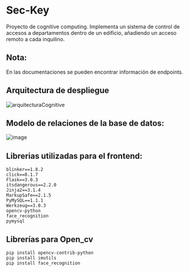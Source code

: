 # Sec-Key
Proyecto de cognitive computing. Implementa un sistema de control de accesos a departamentos dentro de un edificio, añadiendo un acceso remoto a cada inquilino.

## Nota:

En las documentaciones se pueden encontrar información de endpoints.

## Arquitectura de despliegue

![arquitecturaCognitive](https://github.com/user-attachments/assets/d6881cc4-8c23-46b0-b578-ce4a3f7964e8)

## Modelo de relaciones de la base de datos:

![image](https://github.com/user-attachments/assets/d9058ca8-7872-4dd6-93db-48610af35393)


## Librerias utilizadas para el frontend:

``` shell
blinker==1.8.2
click==8.1.7
Flask==3.0.3
itsdangerous==2.2.0
Jinja2==3.1.4
MarkupSafe==2.1.5
PyMySQL==1.1.1
Werkzeug==3.0.3
opencv-python
face_recognition
pymysql

```
## Librerías para Open_cv

``` shell
pip install opencv-contrib-python
pip install imutils		
pip install face_recognition
```